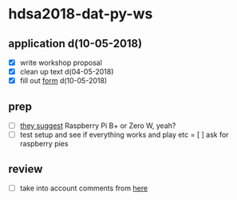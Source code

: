 # hdsa2018-dat-py-ws

## application d(10-05-2018)

- [x] write workshop proposal
- [x] clean up text d(04-05-2018)
- [x] fill out [form](https://docs.google.com/forms/d/e/1FAIpQLSeAmv9ae0AJV8kkXtSFFohQ_Dy7HsDa0h4LwbPaeqSLPUG3SA/viewform) d(10-05-2018)

## prep

- [ ] [they suggest](https://guides.newcomputers.group/installing-dat-raspberry-pi.html) Raspberry Pi B+ or Zero W, yeah?
- [ ] test setup and see if everything works and play etc
= [ ] ask for raspberry pies

## review

- [ ] take into account comments from [here](https://etherpad.hackersanddesigners.nl/p/peer8)
